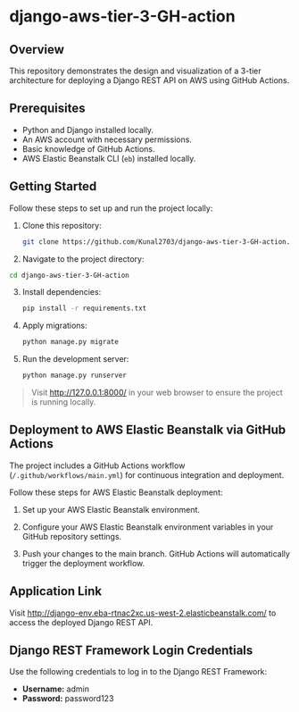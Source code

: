 # django-aws-tier-3-GH-action

## Overview
This repository demonstrates the design and visualization of a 3-tier architecture for deploying a Django REST API on AWS using GitHub Actions.

## Prerequisites
- Python and Django installed locally.
- An AWS account with necessary permissions.
- Basic knowledge of GitHub Actions.
- AWS Elastic Beanstalk CLI  (`eb`)  installed locally.


## Getting Started
Follow these steps to set up and run the project locally:

1. Clone this repository:

    ```bash
    git clone https://github.com/Kunal2703/django-aws-tier-3-GH-action.git
    ```
2. Navigate to the project directory: 
  ```sh
  cd django-aws-tier-3-GH-action
  ```
3. Install dependencies:

    ```bash
    pip install -r requirements.txt
    ```
4. Apply migrations:

    ```bash
    python manage.py migrate
    ```
5. Run the development server:

    ```bash
    python manage.py runserver
    ```
 > Visit http://127.0.0.1:8000/ in your web browser to ensure the project is running locally.

## Deployment to AWS Elastic Beanstalk via GitHub Actions
The project includes a GitHub Actions workflow (`/.github/workflows/main.yml`) for continuous integration and deployment.

Follow these steps for AWS Elastic Beanstalk deployment:

1. Set up your AWS Elastic Beanstalk environment.

2. Configure your AWS Elastic Beanstalk environment variables in your GitHub repository settings.

3. Push your changes to the main branch. GitHub Actions will automatically trigger the deployment workflow.


## Application Link

Visit http://django-env.eba-rtnac2xc.us-west-2.elasticbeanstalk.com/ to access the deployed Django REST API.

## Django REST Framework Login Credentials
Use the following credentials to log in to the Django REST Framework:

- **Username:** admin
- **Password:** password123


